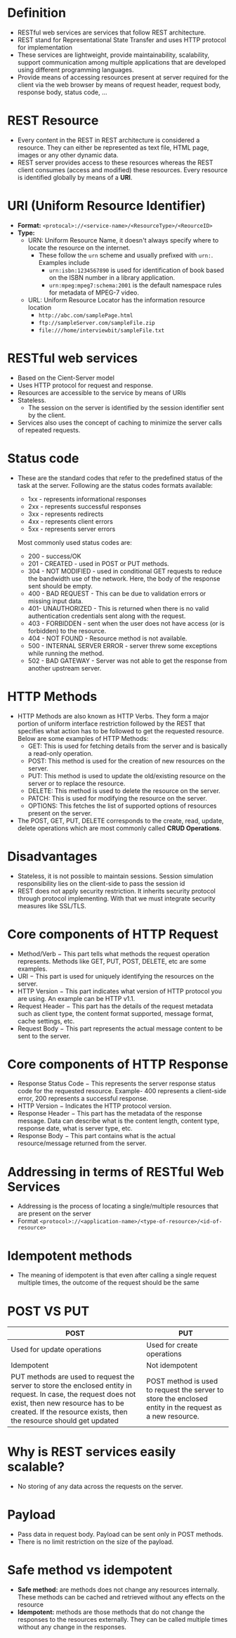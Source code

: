 # Definition
- RESTful web services are services that follow REST architecture.
- REST stand for Representational State Transfer and uses HTTP protocol for implementation
- These services are lightweight, provide maintainability, scalability, support communication among multiple applications that are developed using different programming languages.
- Provide means of accessing resources present at server required for the client via the web browser by means of request header, request body, response body, status code, ...
# REST Resource
- Every content in the REST in REST architecture is considered a resource.  They can either be represented as text file, HTML page, images or any other dynamic data.
- REST server provides access to these resources whereas the REST client consumes (access and modified) these resources. Every resource is identified globally by means of a **URI**.
# URI (Uniform Resource Identifier)
- **Format:** `<protocal>://<service-name>/<ResourceType>/<ReourceID>`
- **Type:**
	- URN: Uniform Resource Name, it doesn't always specify where to locate the resource on the internet.
		- These follow the `urn` scheme and usually prefixed with `urn:`. Examples include
		    -  `urn:isbn:1234567890` is used for identification of book based on the ISBN number in a library application.
		    -  `urn:mpeg:mpeg7:schema:2001` is the default namespace rules for metadata of MPEG-7 video.
	- URL: Uniform Resource Locator has the information resource location
		-  `http://abc.com/samplePage.html`
		-  `ftp://sampleServer.com/sampleFile.zip`
		-  `file:///home/interviewbit/sampleFile.txt`
# RESTful web services
- Based on the Cient-Server model
- Uses HTTP protocol for request and response.
- Resources are accessible to the service by means of URIs
- Stateless.
	- The session on the server is identified by the session identifier sent by the client.
- Services also uses the concept of caching to minimize the server calls of repeated requests.
# Status code
- These are the standard codes that refer to the predefined status of the task at the server. Following are the status codes formats available:
	-   1xx - represents informational responses
	-   2xx - represents successful responses
	-   3xx - represents redirects
	-   4xx - represents client errors
	-   5xx - represents server errors
	
	Most commonly used status codes are:
	
	-   200 - success/OK
	-   201 - CREATED - used in POST or PUT methods.
	-   304 - NOT MODIFIED - used in conditional GET requests to reduce the bandwidth use of the network. Here, the body of the response sent should be empty.
	-   400 - BAD REQUEST - This can be due to validation errors or missing input data.
	-   401- UNAUTHORIZED - This is returned when there is no valid authentication credentials sent along with the request.
	-   403 - FORBIDDEN - sent when the user does not have access (or is forbidden) to the resource.
	-   404 - NOT FOUND - Resource method is not available.
	-   500 - INTERNAL SERVER ERROR - server threw some exceptions while running the method.
	-   502 - BAD GATEWAY - Server was not able to get the response from another upstream server.

# HTTP Methods
- HTTP Methods are also known as HTTP Verbs. They form a major portion of uniform interface restriction followed by the REST that specifies what action has to be followed to get the requested resource. Below are some examples of HTTP Methods:
	-   GET: This is used for fetching details from the server and is basically a read-only operation.
	-   POST: This method is used for the creation of new resources on the server.
	-   PUT: This method is used to update the old/existing resource on the server or to replace the resource.
	-   DELETE: This method is used to delete the resource on the server.
	-   PATCH: This is used for modifying the resource on the server.
	-   OPTIONS: This fetches the list of supported options of resources present on the server.
- The POST, GET, PUT, DELETE corresponds to the create, read, update, delete operations which are most commonly called **CRUD Operations**.
# Disadvantages
- Stateless, it is not possible to maintain sessions. Session simulation responsibility lies on the client-side to pass the session id
- REST does not apply security restriction. It inherits security protocol through protocol implementing. With that we must integrate security measures like SSL/TLS.
# Core components of HTTP Request
-   Method/Verb − This part tells what methods the request operation represents. Methods like GET, PUT, POST, DELETE, etc are some examples.
-   URI − This part is used for uniquely identifying the resources on the server.
-   HTTP Version − This part indicates what version of HTTP protocol you are using. An example can be HTTP v1.1.
-   Request Header − This part has the details of the request metadata such as client type, the content format supported, message format, cache settings, etc.
-   Request Body − This part represents the actual message content to be sent to the server.
# Core components of HTTP Response
-   Response Status Code − This represents the server response status code for the requested resource. Example- 400 represents a client-side error, 200 represents a successful response.
-   HTTP Version − Indicates the HTTP protocol version.
-   Response Header − This part has the metadata of the response message. Data can describe what is the content length, content type, response date, what is server type, etc.
-   Response Body − This part contains what is the actual resource/message returned from the server.
# Addressing in terms of RESTful Web Services
- Addressing is the process of locating a single/multiple resources that are present on the server
- Format `<protocol>://<application-name>/<type-of-resource>/<id-of-resource>`
# Idempotent methods
- The meaning of idempotent is that even after calling a single request multiple times, the outcome of the request should be the same
# POST VS PUT
POST | PUT
------------ | ------------
Used for update operations | Used for create operations
Idempotent | Not idempotent
PUT methods are used to request the server to store the enclosed entity in request. In case, the request does not exist, then new resource has to be created. If the resource exists, then the resource should get updated | POST method is used to request the server to store the enclosed entity in the request as a new resource.  
# Why is REST services easily scalable?
- No storing of any data across the requests on the server.
# Payload
- Pass data in request body. Payload can be sent only in POST methods.
- There is no limit restriction on the size of the payload.
# Safe method vs idempotent
- **Safe method:** are methods does not change any resources internally. These methods can be cached and retrieved without any effects on the resource
- **Idempotent:** methods are those methods that do not change the responses to the resources externally. They can be called multiple times without any change in the responses.